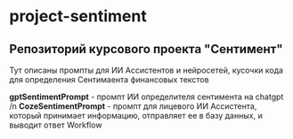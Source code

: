 # project-sentiment
 ## Репозиторий курсового проекта "Сентимент"

Тут описаны промпты для ИИ Ассистентов и нейросетей, кусочки кода для определения Сентимаента финансовых текстов

**gptSentimentPrompt** - промпт ИИ определителя сентимента на chatgpt /n
**CozeSentimentPrompt** - промпт для лицевого ИИ Ассистента, который принимает информацию, отправляет ее в базу данных, и выводит ответ Workflow
